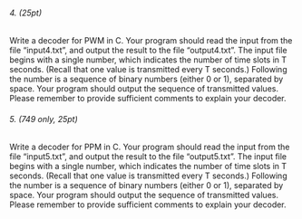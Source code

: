 
###### 4. (25pt)
Write a decoder for PWM in C. Your program should read the input from the file “input4.txt”, and output the result to the file “output4.txt”. The input file begins with a single number, which indicates the number of time slots in T seconds. (Recall that one value is transmitted every T seconds.) Following the number is a sequence of binary numbers (either 0 or 1), separated by space. Your program should output the sequence of transmitted values. Please remember to provide sufficient comments to explain your decoder.

###### 5. (749 only, 25pt)
Write a decoder for PPM in C. Your program should read the input from the file “input5.txt”, and output the result to the file “output5.txt”. The input file begins with a single number, which indicates the number of time slots in T seconds. (Recall that one value is transmitted every T seconds.) Following the number is a sequence of binary numbers (either 0 or 1), separated by space. Your program should output the sequence of transmitted values. Please remember to provide sufficient comments to explain your decoder.
